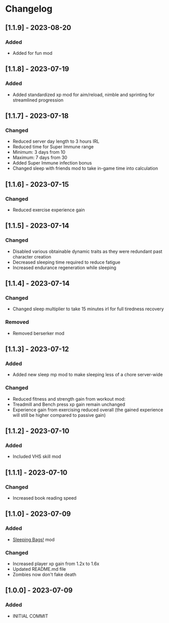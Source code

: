 # Changelog

## [1.1.9] - 2023-08-20

### Added

- Added for fun mod

## [1.1.8] - 2023-07-19

### Added

- Added standardized xp mod for aim/reload, nimble and sprinting for streamlined progression

## [1.1.7] - 2023-07-18

### Changed

- Reduced server day length to 3 hours IRL
- Reduced time for Super Immune range
 - Minimum: 3 days from 10
 - Maximum: 7 days from 30
- Added Super Immune infection bonus
- Changed sleep with friends mod to take in-game time into calculation

## [1.1.6] - 2023-07-15

### Changed

- Reduced exercise experience gain

## [1.1.5] - 2023-07-14

### Changed

- Disabled various obtainable dynamic traits as they were redundant past character creation
- Decreased sleeping time required to reduce fatigue
- Increased endurance regeneration while sleeping

## [1.1.4] - 2023-07-14

### Changed

- Changed sleep multiplier to take 15 minutes irl for full tiredness recovery

### Removed

- Removed berserker mod

## [1.1.3] - 2023-07-12

### Added

- Added new sleep mp mod to make sleeping less of a chore server-wide

### Changed

- Reduced fitness and strength gain from workout mod:
 - Treadmill and Bench press xp gain remain unchanged
 - Experience gain from exercising reduced overall (the gained experience will still be higher compared to passive gain)

## [1.1.2] - 2023-07-10

### Added

- Included VHS skill mod

## [1.1.1] - 2023-07-10

### Changed
- Increased book reading speed

## [1.1.0] - 2023-07-09

### Added
- [Sleeping Bags!](https://steamcommunity.com/sharedfiles/filedetails/?id=2714848168) mod

### Changed
- Increased player xp gain from 1.2x to 1.6x
- Updated README.md file
- Zombies now don't fake death

## [1.0.0] - 2023-07-09

### Added

- INITIAL COMMIT